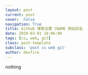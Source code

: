 ```yaml
---
layout: post
current: post
cover:  False
navigation: True
title: Github 博客设置 CNAME 网站别名
date: 2020-03-01 18:06:00
tags: [cs, web, git]
class: post-template
subclass: 'post cs web git'
author: dexfire
---
```


nothing

